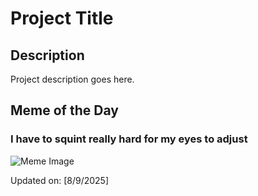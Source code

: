 # Project Title

## Description

Project description goes here.

## Meme of the Day

### I have to squint really hard for my eyes to adjust
![Meme Image](https://i.redd.it/w8anilzy2uhf1.gif)

Updated on: [8/9/2025]